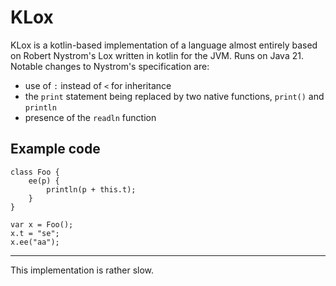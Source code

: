 # KLox
KLox is a kotlin-based implementation of a language almost entirely based on Robert Nystrom's Lox written in kotlin for the JVM. Runs on Java 21. 
Notable changes to Nystrom's specification are:
- use of `:` instead of `<` for inheritance
- the `print` statement being replaced by two native functions, `print()` and `println`
- presence of the `readln` function
## Example code
```lox
class Foo {
	ee(p) {
		println(p + this.t);
	}
}

var x = Foo();
x.t = "se";
x.ee("aa");

```
---
This implementation is rather slow.
